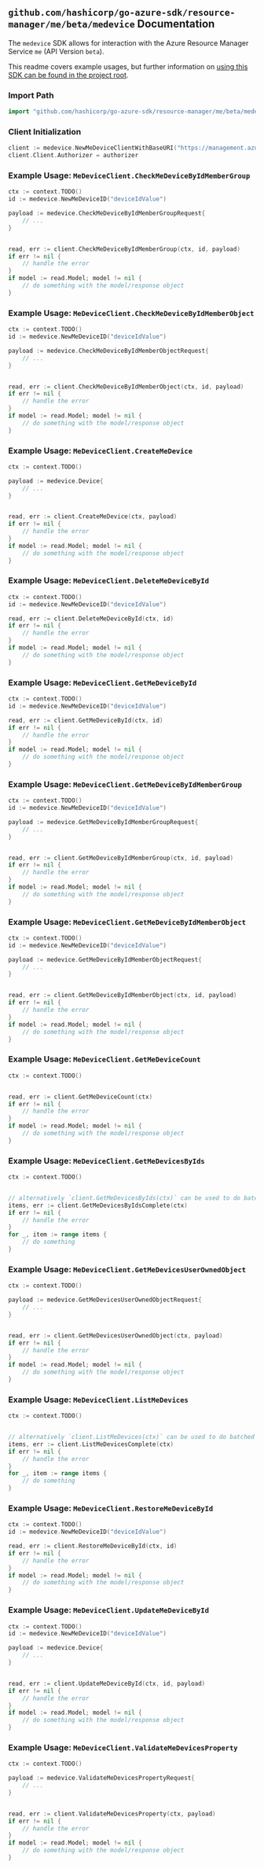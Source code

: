 
## `github.com/hashicorp/go-azure-sdk/resource-manager/me/beta/medevice` Documentation

The `medevice` SDK allows for interaction with the Azure Resource Manager Service `me` (API Version `beta`).

This readme covers example usages, but further information on [using this SDK can be found in the project root](https://github.com/hashicorp/go-azure-sdk/tree/main/docs).

### Import Path

```go
import "github.com/hashicorp/go-azure-sdk/resource-manager/me/beta/medevice"
```


### Client Initialization

```go
client := medevice.NewMeDeviceClientWithBaseURI("https://management.azure.com")
client.Client.Authorizer = authorizer
```


### Example Usage: `MeDeviceClient.CheckMeDeviceByIdMemberGroup`

```go
ctx := context.TODO()
id := medevice.NewMeDeviceID("deviceIdValue")

payload := medevice.CheckMeDeviceByIdMemberGroupRequest{
	// ...
}


read, err := client.CheckMeDeviceByIdMemberGroup(ctx, id, payload)
if err != nil {
	// handle the error
}
if model := read.Model; model != nil {
	// do something with the model/response object
}
```


### Example Usage: `MeDeviceClient.CheckMeDeviceByIdMemberObject`

```go
ctx := context.TODO()
id := medevice.NewMeDeviceID("deviceIdValue")

payload := medevice.CheckMeDeviceByIdMemberObjectRequest{
	// ...
}


read, err := client.CheckMeDeviceByIdMemberObject(ctx, id, payload)
if err != nil {
	// handle the error
}
if model := read.Model; model != nil {
	// do something with the model/response object
}
```


### Example Usage: `MeDeviceClient.CreateMeDevice`

```go
ctx := context.TODO()

payload := medevice.Device{
	// ...
}


read, err := client.CreateMeDevice(ctx, payload)
if err != nil {
	// handle the error
}
if model := read.Model; model != nil {
	// do something with the model/response object
}
```


### Example Usage: `MeDeviceClient.DeleteMeDeviceById`

```go
ctx := context.TODO()
id := medevice.NewMeDeviceID("deviceIdValue")

read, err := client.DeleteMeDeviceById(ctx, id)
if err != nil {
	// handle the error
}
if model := read.Model; model != nil {
	// do something with the model/response object
}
```


### Example Usage: `MeDeviceClient.GetMeDeviceById`

```go
ctx := context.TODO()
id := medevice.NewMeDeviceID("deviceIdValue")

read, err := client.GetMeDeviceById(ctx, id)
if err != nil {
	// handle the error
}
if model := read.Model; model != nil {
	// do something with the model/response object
}
```


### Example Usage: `MeDeviceClient.GetMeDeviceByIdMemberGroup`

```go
ctx := context.TODO()
id := medevice.NewMeDeviceID("deviceIdValue")

payload := medevice.GetMeDeviceByIdMemberGroupRequest{
	// ...
}


read, err := client.GetMeDeviceByIdMemberGroup(ctx, id, payload)
if err != nil {
	// handle the error
}
if model := read.Model; model != nil {
	// do something with the model/response object
}
```


### Example Usage: `MeDeviceClient.GetMeDeviceByIdMemberObject`

```go
ctx := context.TODO()
id := medevice.NewMeDeviceID("deviceIdValue")

payload := medevice.GetMeDeviceByIdMemberObjectRequest{
	// ...
}


read, err := client.GetMeDeviceByIdMemberObject(ctx, id, payload)
if err != nil {
	// handle the error
}
if model := read.Model; model != nil {
	// do something with the model/response object
}
```


### Example Usage: `MeDeviceClient.GetMeDeviceCount`

```go
ctx := context.TODO()


read, err := client.GetMeDeviceCount(ctx)
if err != nil {
	// handle the error
}
if model := read.Model; model != nil {
	// do something with the model/response object
}
```


### Example Usage: `MeDeviceClient.GetMeDevicesByIds`

```go
ctx := context.TODO()


// alternatively `client.GetMeDevicesByIds(ctx)` can be used to do batched pagination
items, err := client.GetMeDevicesByIdsComplete(ctx)
if err != nil {
	// handle the error
}
for _, item := range items {
	// do something
}
```


### Example Usage: `MeDeviceClient.GetMeDevicesUserOwnedObject`

```go
ctx := context.TODO()

payload := medevice.GetMeDevicesUserOwnedObjectRequest{
	// ...
}


read, err := client.GetMeDevicesUserOwnedObject(ctx, payload)
if err != nil {
	// handle the error
}
if model := read.Model; model != nil {
	// do something with the model/response object
}
```


### Example Usage: `MeDeviceClient.ListMeDevices`

```go
ctx := context.TODO()


// alternatively `client.ListMeDevices(ctx)` can be used to do batched pagination
items, err := client.ListMeDevicesComplete(ctx)
if err != nil {
	// handle the error
}
for _, item := range items {
	// do something
}
```


### Example Usage: `MeDeviceClient.RestoreMeDeviceById`

```go
ctx := context.TODO()
id := medevice.NewMeDeviceID("deviceIdValue")

read, err := client.RestoreMeDeviceById(ctx, id)
if err != nil {
	// handle the error
}
if model := read.Model; model != nil {
	// do something with the model/response object
}
```


### Example Usage: `MeDeviceClient.UpdateMeDeviceById`

```go
ctx := context.TODO()
id := medevice.NewMeDeviceID("deviceIdValue")

payload := medevice.Device{
	// ...
}


read, err := client.UpdateMeDeviceById(ctx, id, payload)
if err != nil {
	// handle the error
}
if model := read.Model; model != nil {
	// do something with the model/response object
}
```


### Example Usage: `MeDeviceClient.ValidateMeDevicesProperty`

```go
ctx := context.TODO()

payload := medevice.ValidateMeDevicesPropertyRequest{
	// ...
}


read, err := client.ValidateMeDevicesProperty(ctx, payload)
if err != nil {
	// handle the error
}
if model := read.Model; model != nil {
	// do something with the model/response object
}
```

